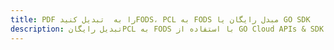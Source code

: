 ---title: PDF را به  تبدیل کنیدFODS، PCL به FODS مبدل رایگان یا GO SDKdescription: تبدیل رایگانPCL به FODS با استفاده از GO Cloud APIs & SDK همچنین اسناد PDF را در Cloud ایجاد، ویرایش و رندر کنید.---